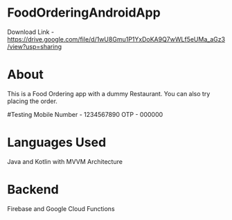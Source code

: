 # FoodOrderingAndroidApp
Download Link - https://drive.google.com/file/d/1wU8Gmu1P1YxDoKA9Q7wWLf5eUMa_aGz3/view?usp=sharing

# About
This is a Food Ordering app with a dummy Restaurant. You can also try placing the order.

#Testing
Mobile Number - 1234567890
OTP - 000000

# Languages Used
Java and Kotlin with MVVM Architecture

# Backend
Firebase and Google Cloud Functions
